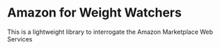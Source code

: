# Amazon for Weight Watchers

This is a lightweight library to interrogate the Amazon Marketplace Web Services